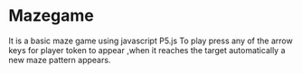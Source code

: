 # Mazegame
It is a basic maze game using javascript P5.js
To play press any of the arrow keys for player token to appear ,when it reaches the target automatically a new maze pattern appears. 

